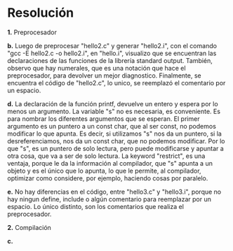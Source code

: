 # Resolución
**1.** Preprocesador

**b.** Luego de preprocesar "hello2.c" y generar "hello2.i", con el comando "gcc -E hello2.c -o hello2.i", en "hello.i", visualizo que se encuentran las declaraciones de las funciones de la librería standard output. También, observo que hay numerales, que es una notación que hace el preprocesador, para devolver un mejor diagnostico. Finalmente, se encuentra el código de "hello2.c", lo unico, se reemplazó el comentario por un espacio.

**d.** La declaración de la función printf, devuelve un entero y espera por lo menos un argumento. La variable "s" no es necesaria, es conveniente. Es para nombrar los diferentes argumentos que se esperan. El primer argumento es un puntero a un const char, que al ser const, no podemos modificar lo que apunta. Es decir, si utilizamos "s" nos da un puntero, si la desreferenciamos, nos da un const char, que no podemos modificar. Por lo que "s", es un puntero de solo lectura, pero puede modificarse y apuntar a otra cosa, que va a ser de solo lectura. La keyword "restrict", es una ventaja, porque le da la información al compilador, que "s" apunta a un objeto y es el único que lo apunta, lo que le permite, al compilador, optimizar como considere, por ejemplo, haciendo cosas por paralelo.

**e.** No hay diferencias en el código, entre "hello3.c" y "hello3.i", porque no hay ningun define, include o algún comentario para reemplazar por un espacio. Lo único distinto, son los comentarios que realiza el preprocesador.

**2.** Compilación

**c.**
